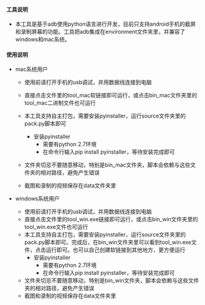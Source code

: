 #### 工具说明

- 本工具是基于adb使用python语言进行开发，目前只支持android手机的截屏和录制屏幕的功能。工具把adb集成在environment文件夹里，并兼容了windows和mac系统。

#### 使用说明

- mac系统用户

  - 使用前请打开手机的usb调试，并用数据线连接到电脑

  - 直接点击文件里的tool_mac软链接即可运行，或点击bin_mac文件夹里的tool_mac二进制文件也可运行
  - 本工具支持自主打包，需要安装pyinstaller，运行source文件夹里的pack.py脚本即可
    - 安装pyinstaller
      - 需要有python 2.7环境
      - 在命令行输入pip install pyinstaller，等待安装完成即可
  - 文件夹切忌不要随意移动，特别是bin_mac文件夹，脚本会依赖与这些文件夹的相对路径，避免产生错误
  - 截图和录制的视频保存在data文件夹里

- windows系统用户

  - 使用前请打开手机的usb调试，并用数据线连接到电脑
  - 直接点击文件里的tool_win.exe链接即可运行，或点击bin_win文件夹里的tool_win.exe文件也可运行
  - 本工具支持自主打包，需要安装pyinstaller，运行source文件夹里的pack.py脚本即可。完成后，在bin_win文件夹里可以看到tool_win.exe文件，点击运行即可。也可以自己创建软链接到其他地方，更方便运行
    - 安装pyinstaller
      - 需要有python 2.7环境
      - 在命令行输入pip install pyinstaller，等待安装完成即可
  - 文件夹切忌不要随意移动，特别是bin_win文件夹，脚本会依赖与这些文件夹的相对路径，避免产生错误
  - 截图和录制的视频保存在data文件夹里